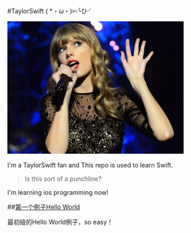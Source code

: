 #TaylorSwift  ( *・ω・)✄╰ひ╯

![](./assets/taylor.jpg)

I'm a TaylorSwift fan and This repo is used to learn Swift.    

>Is this sort of a punchline?

I'm learning ios programming now!

##[第一个例子Hello World](./hellotaylor.swift)

最初级的Hello World例子，so easy！
